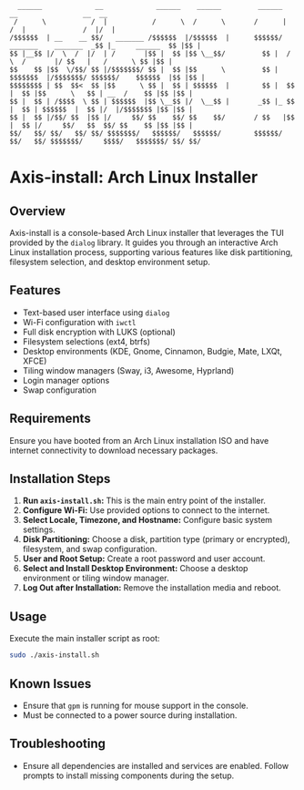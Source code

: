 ```
  ______             __             ______    ______         ______                        __                __  __ 
 /      \           /  |           /      \  /      \       /      |                      /  |              /  |/  |
/$$$$$$  | __    __ $$/   _______ /$$$$$$  |/$$$$$$  |      $$$$$$/  _______    _______  _$$ |_     ______  $$ |$$ |
$$ |__$$ |/  \  /  |/  | /       |$$ |  $$ |$$ \__$$/         $$ |  /       \  /       |/ $$   |   /      \ $$ |$$ |
$$    $$ |$$  \/$$/ $$ |/$$$$$$$/ $$ |  $$ |$$      \         $$ |  $$$$$$$  |/$$$$$$$/ $$$$$$/    $$$$$$  |$$ |$$ |
$$$$$$$$ | $$  $$<  $$ |$$      \ $$ |  $$ | $$$$$$  |        $$ |  $$ |  $$ |$$      \   $$ | __  /    $$ |$$ |$$ |
$$ |  $$ | /$$$$  \ $$ | $$$$$$  |$$ \__$$ |/  \__$$ |       _$$ |_ $$ |  $$ | $$$$$$  |  $$ |/  |/$$$$$$$ |$$ |$$ |
$$ |  $$ |/$$/ $$  |$$ |/     $$/ $$    $$/ $$    $$/       / $$   |$$ |  $$ |/     $$/   $$  $$/ $$    $$ |$$ |$$ |
$$/   $$/ $$/   $$/ $$/ $$$$$$$/   $$$$$$/   $$$$$$/        $$$$$$/ $$/   $$/ $$$$$$$/     $$$$/   $$$$$$$/ $$/ $$/
```

# Axis-install: Arch Linux Installer

## Overview
Axis-install is a console-based Arch Linux installer that leverages the TUI provided by the `dialog` library. It guides you through an interactive Arch Linux installation process, supporting various features like disk partitioning, filesystem selection, and desktop environment setup.

## Features
- Text-based user interface using `dialog`
- Wi-Fi configuration with `iwctl`
- Full disk encryption with LUKS (optional)
- Filesystem selections (ext4, btrfs)
- Desktop environments (KDE, Gnome, Cinnamon, Budgie, Mate, LXQt, XFCE)
- Tiling window managers (Sway, i3, Awesome, Hyprland)
- Login manager options
- Swap configuration

## Requirements
Ensure you have booted from an Arch Linux installation ISO and have internet connectivity to download necessary packages.

## Installation Steps
1. **Run `axis-install.sh`:** This is the main entry point of the installer.
2. **Configure Wi-Fi:** Use provided options to connect to the internet.
3. **Select Locale, Timezone, and Hostname:** Configure basic system settings.
4. **Disk Partitioning:** Choose a disk, partition type (primary or encrypted), filesystem, and swap configuration.
5. **User and Root Setup:** Create a root password and user account.
6. **Select and Install Desktop Environment:** Choose a desktop environment or tiling window manager.
7. **Log Out after Installation:** Remove the installation media and reboot.

## Usage
Execute the main installer script as root: 
```bash
sudo ./axis-install.sh
```

## Known Issues
- Ensure that `gpm` is running for mouse support in the console.
- Must be connected to a power source during installation.

## Troubleshooting
- Ensure all dependencies are installed and services are enabled. Follow prompts to install missing components during the setup.


